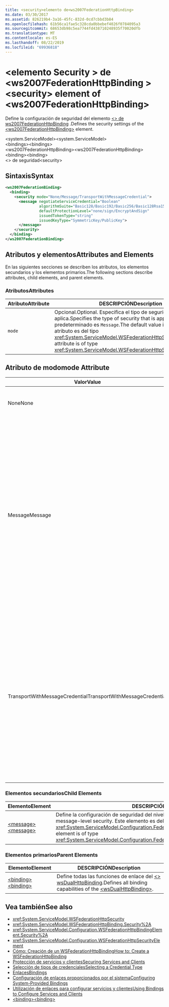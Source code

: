 ```yaml
---
title: <security>elemento de<ws2007FederationHttpBinding>
ms.date: 03/30/2017
ms.assetid: 826219b4-3a16-45fc-832d-0cd7cbbd3b84
ms.openlocfilehash: 61b56ca1fae5c328cda0bbebef4026f0784095a3
ms.sourcegitcommit: 68653db98c5ea7744fd438710248935f70020dfb
ms.translationtype: MT
ms.contentlocale: es-ES
ms.lasthandoff: 08/22/2019
ms.locfileid: "69936818"
---
```

# <a name="security-element-of-ws2007federationhttpbinding"></a><span data-ttu-id="3d90a-102">\<elemento Security > de \<ws2007FederationHttpBinding ></span><span class="sxs-lookup"><span data-stu-id="3d90a-102">\<security> element of \<ws2007FederationHttpBinding></span></span>
<span data-ttu-id="3d90a-103">Define la configuración de seguridad del elemento [ \<> de ws2007FederationHttpBinding](ws2007federationhttpbinding.md) .</span><span class="sxs-lookup"><span data-stu-id="3d90a-103">Defines the security settings of the [\<ws2007FederationHttpBinding>](ws2007federationhttpbinding.md) element.</span></span>  
  
 <span data-ttu-id="3d90a-104">\<system.ServiceModel></span><span class="sxs-lookup"><span data-stu-id="3d90a-104">\<system.ServiceModel></span></span>  
<span data-ttu-id="3d90a-105">\<bindings></span><span class="sxs-lookup"><span data-stu-id="3d90a-105">\<bindings></span></span>  
<span data-ttu-id="3d90a-106">\<ws2007FederationHttpBinding></span><span class="sxs-lookup"><span data-stu-id="3d90a-106">\<ws2007FederationHttpBinding></span></span>  
<span data-ttu-id="3d90a-107">\<binding></span><span class="sxs-lookup"><span data-stu-id="3d90a-107">\<binding></span></span>  
<span data-ttu-id="3d90a-108">\<> de seguridad</span><span class="sxs-lookup"><span data-stu-id="3d90a-108">\<security></span></span>  
  
## <a name="syntax"></a><span data-ttu-id="3d90a-109">Sintaxis</span><span class="sxs-lookup"><span data-stu-id="3d90a-109">Syntax</span></span>  
  
```xml  
<ws2007FederationBinding>
  <binding>
    <security mode="None/Message/TransportWithMessageCredential">
      <message negotiateServiceCredential="Boolean"
               algorithmSuite="Basic128/Basic192/Basic256/Basic128Rsa15/  Basic256Rsa15/TripleDes/TripleDesRsa15/Basic128Sha256/Basic192Sha256/TripleDesSha256/Basic128Sha256Rsa15/Basic192Sha256Rsa15/Basic256Sha256Rsa15/TripleDesSha256Rsa15"
               defaultProtectionLevel="none/sign/EncryptAndSign"
               issuedTokenType="string"
               issuedKeyType="SymmetricKey/PublicKey">
      </message>
    </security>
  </binding>
</ws2007FederationBinding>
```  
  
## <a name="attributes-and-elements"></a><span data-ttu-id="3d90a-110">Atributos y elementos</span><span class="sxs-lookup"><span data-stu-id="3d90a-110">Attributes and Elements</span></span>  
 <span data-ttu-id="3d90a-111">En las siguientes secciones se describen los atributos, los elementos secundarios y los elementos primarios.</span><span class="sxs-lookup"><span data-stu-id="3d90a-111">The following sections describe attributes, child elements, and parent elements.</span></span>  
  
### <a name="attributes"></a><span data-ttu-id="3d90a-112">Atributos</span><span class="sxs-lookup"><span data-stu-id="3d90a-112">Attributes</span></span>  
  
|<span data-ttu-id="3d90a-113">Atributo</span><span class="sxs-lookup"><span data-stu-id="3d90a-113">Attribute</span></span>|<span data-ttu-id="3d90a-114">DESCRIPCIÓN</span><span class="sxs-lookup"><span data-stu-id="3d90a-114">Description</span></span>|  
|---------------|-----------------|  
|`mode`|<span data-ttu-id="3d90a-115">Opcional.</span><span class="sxs-lookup"><span data-stu-id="3d90a-115">Optional.</span></span> <span data-ttu-id="3d90a-116">Especifica el tipo de seguridad que se aplica.</span><span class="sxs-lookup"><span data-stu-id="3d90a-116">Specifies the type of security that is applied.</span></span> <span data-ttu-id="3d90a-117">El valor predeterminado es `Message`.</span><span class="sxs-lookup"><span data-stu-id="3d90a-117">The default value is `Message`.</span></span> <span data-ttu-id="3d90a-118">Este atributo es del tipo <xref:System.ServiceModel.WSFederationHttpSecurityMode>.</span><span class="sxs-lookup"><span data-stu-id="3d90a-118">This attribute is of type <xref:System.ServiceModel.WSFederationHttpSecurityMode>.</span></span>|  
  
## <a name="mode-attribute"></a><span data-ttu-id="3d90a-119">Atributo de modo</span><span class="sxs-lookup"><span data-stu-id="3d90a-119">mode Attribute</span></span>  
  
|<span data-ttu-id="3d90a-120">Valor</span><span class="sxs-lookup"><span data-stu-id="3d90a-120">Value</span></span>|<span data-ttu-id="3d90a-121">DESCRIPCIÓN</span><span class="sxs-lookup"><span data-stu-id="3d90a-121">Description</span></span>|  
|-----------|-----------------|  
|<span data-ttu-id="3d90a-122">None</span><span class="sxs-lookup"><span data-stu-id="3d90a-122">None</span></span>|<span data-ttu-id="3d90a-123">El mensaje SOAP no es seguro durante la transferencia.</span><span class="sxs-lookup"><span data-stu-id="3d90a-123">The SOAP message is not secure during transfer.</span></span>|  
|<span data-ttu-id="3d90a-124">Message</span><span class="sxs-lookup"><span data-stu-id="3d90a-124">Message</span></span>|<span data-ttu-id="3d90a-125">La integridad, confidencialidad, autenticación de servidor y autenticación del cliente se proporciona mediante la seguridad del mensaje SOAP.</span><span class="sxs-lookup"><span data-stu-id="3d90a-125">Integrity, confidentiality, server authentication and client authentication are provided using SOAP message security.</span></span> <span data-ttu-id="3d90a-126">De forma predeterminada, el cuerpo se cifra y firma.</span><span class="sxs-lookup"><span data-stu-id="3d90a-126">By default, the body is encrypted and signed.</span></span> <span data-ttu-id="3d90a-127">El servicio se debe configurar con un certificado.</span><span class="sxs-lookup"><span data-stu-id="3d90a-127">The service must be configured with a certificate.</span></span> <span data-ttu-id="3d90a-128">La autenticación del cliente está basada en el token emitido al cliente por un servicio del token de seguridad.</span><span class="sxs-lookup"><span data-stu-id="3d90a-128">Client authentication is based on the token issued to the client by a security token service.</span></span>|  
|<span data-ttu-id="3d90a-129">TransportWithMessageCredential</span><span class="sxs-lookup"><span data-stu-id="3d90a-129">TransportWithMessageCredential</span></span>|<span data-ttu-id="3d90a-130">HTTPS proporciona integridad, confidencialidad y autenticación del servidor.</span><span class="sxs-lookup"><span data-stu-id="3d90a-130">Integrity, confidentiality and server authentication are provided by HTTPS.</span></span> <span data-ttu-id="3d90a-131">El servicio se debe configurar con un certificado.</span><span class="sxs-lookup"><span data-stu-id="3d90a-131">The service must be configured with a certificate.</span></span> <span data-ttu-id="3d90a-132">La autenticación del cliente se proporciona por medio de la seguridad del mensaje SOAP y está basada en el token emitido al cliente por un servicio de token de seguridad.</span><span class="sxs-lookup"><span data-stu-id="3d90a-132">Client authentication is provided by means of SOAP message security and is based on the token issued to the client by a security token service.</span></span>|  
  
### <a name="child-elements"></a><span data-ttu-id="3d90a-133">Elementos secundarios</span><span class="sxs-lookup"><span data-stu-id="3d90a-133">Child Elements</span></span>  
  
|<span data-ttu-id="3d90a-134">Elemento</span><span class="sxs-lookup"><span data-stu-id="3d90a-134">Element</span></span>|<span data-ttu-id="3d90a-135">DESCRIPCIÓN</span><span class="sxs-lookup"><span data-stu-id="3d90a-135">Description</span></span>|  
|-------------|-----------------|  
|[<span data-ttu-id="3d90a-136">\<message></span><span class="sxs-lookup"><span data-stu-id="3d90a-136">\<message></span></span>](message-of-ws2007httpbinding.md)|<span data-ttu-id="3d90a-137">Define la configuración de seguridad del nivel del mensaje.</span><span class="sxs-lookup"><span data-stu-id="3d90a-137">Defines the settings for the message-level security.</span></span> <span data-ttu-id="3d90a-138">Este elemento es del tipo <xref:System.ServiceModel.Configuration.FederatedMessageSecurityOverHttpElement>.</span><span class="sxs-lookup"><span data-stu-id="3d90a-138">This element is of type <xref:System.ServiceModel.Configuration.FederatedMessageSecurityOverHttpElement>.</span></span>|  
  
### <a name="parent-elements"></a><span data-ttu-id="3d90a-139">Elementos primarios</span><span class="sxs-lookup"><span data-stu-id="3d90a-139">Parent Elements</span></span>  
  
|<span data-ttu-id="3d90a-140">Elemento</span><span class="sxs-lookup"><span data-stu-id="3d90a-140">Element</span></span>|<span data-ttu-id="3d90a-141">DESCRIPCIÓN</span><span class="sxs-lookup"><span data-stu-id="3d90a-141">Description</span></span>|  
|-------------|-----------------|  
|[<span data-ttu-id="3d90a-142">\<binding></span><span class="sxs-lookup"><span data-stu-id="3d90a-142">\<binding></span></span>](../../../misc/binding.md)|<span data-ttu-id="3d90a-143">Define todas las funciones de enlace del [ \<> wsDualHttpBinding](wsdualhttpbinding.md).</span><span class="sxs-lookup"><span data-stu-id="3d90a-143">Defines all binding capabilities of the [\<wsDualHttpBinding>](wsdualhttpbinding.md).</span></span>|  
  
## <a name="see-also"></a><span data-ttu-id="3d90a-144">Vea también</span><span class="sxs-lookup"><span data-stu-id="3d90a-144">See also</span></span>

- <xref:System.ServiceModel.WSFederationHttpSecurity>
- <xref:System.ServiceModel.WSFederationHttpBinding.Security%2A>
- <xref:System.ServiceModel.Configuration.WSFederationHttpBindingElement.Security%2A>
- <xref:System.ServiceModel.Configuration.WSFederationHttpSecurityElement>
- [<span data-ttu-id="3d90a-145">Cómo: Creación de un WSFederationHttpBinding</span><span class="sxs-lookup"><span data-stu-id="3d90a-145">How to: Create a WSFederationHttpBinding</span></span>](../../../wcf/feature-details/how-to-create-a-wsfederationhttpbinding.md)
- [<span data-ttu-id="3d90a-146">Protección de servicios y clientes</span><span class="sxs-lookup"><span data-stu-id="3d90a-146">Securing Services and Clients</span></span>](../../../wcf/feature-details/securing-services-and-clients.md)
- [<span data-ttu-id="3d90a-147">Selección de tipos de credenciales</span><span class="sxs-lookup"><span data-stu-id="3d90a-147">Selecting a Credential Type</span></span>](../../../wcf/feature-details/selecting-a-credential-type.md)
- [<span data-ttu-id="3d90a-148">Enlaces</span><span class="sxs-lookup"><span data-stu-id="3d90a-148">Bindings</span></span>](../../../wcf/bindings.md)
- [<span data-ttu-id="3d90a-149">Configuración de enlaces proporcionados por el sistema</span><span class="sxs-lookup"><span data-stu-id="3d90a-149">Configuring System-Provided Bindings</span></span>](../../../wcf/feature-details/configuring-system-provided-bindings.md)
- [<span data-ttu-id="3d90a-150">Utilización de enlaces para configurar servicios y clientes</span><span class="sxs-lookup"><span data-stu-id="3d90a-150">Using Bindings to Configure Services and Clients</span></span>](../../../wcf/using-bindings-to-configure-services-and-clients.md)
- [<span data-ttu-id="3d90a-151">\<binding></span><span class="sxs-lookup"><span data-stu-id="3d90a-151">\<binding></span></span>](../../../misc/binding.md)
